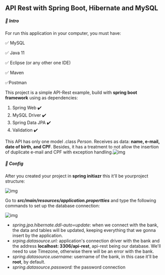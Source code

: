 ## API Rest with Spring Boot, Hibernate and MySQL ​​

#####  :small_blue_diamond: ​Intro

For run this application in your computer, you must have:

:white_check_mark: MySQL

:white_check_mark: Java 11

:white_check_mark: ​Eclipse (or any other one IDE)

:white_check_mark: ​Maven

:white_check_mark: ​Postman

This project is a simple API-Rest example, build with **spring boot framework** using as dependencies:

1.  Spring Web :heavy_check_mark:
2. MySQL Driver :heavy_check_mark:
3. Spring Data JPA :heavy_check_mark:
4. Validation :heavy_check_mark:

This API has only one model .class *Person*. Receives as data: **name, e-mail, date of birth, and CPF**.  Besides, it has a treatment to not allow the insertion of duplicate e-mail and CPF with exception handling.![img](https://lh6.googleusercontent.com/ylRwQujfBCLDi9A83TLGmzt7bfyX3vQlGqfZza-c-K11t7ISo6KSI7S6_5q1P1sCyzCQP1SpN95vSUh49hVtPkLTVxJV68LT6d9WcMOFmte7uf7DgEv0xBQnjoTfkPH_c4N6HVjX)



##### :small_blue_diamond: ​Config

After you created your project in **spring initiazr** this it'll be yourproject structure:

<img src="https://lh5.googleusercontent.com/jKvWvSkRxewo6qRzxYAM0fshiLptfe9IN7eq5UcbJ6rTvkwTnrWDU0dwAw2HYrW_yhytqr70jMBdbG-sQCgKvcMORVFGn_T6EnQYk03T6mY7qEF5RzMr35K8hPdIhWDF8f9QLAyi" alt="img" />

Go to ***src/main/resources/application.propertties*** and type the following commands to set up the database connection:

![img](https://lh6.googleusercontent.com/Ohook3zuSQkfvOF_QQLadobbhUs_IljcL9JPTZMyKRiG3tDZh_bkL7TS_EkYHOQ9cV9D-jrpoN29ET2FedNV6sw3e927EF_DNheRKoxkbihkmLCSgAqdmp5yVRQ4haDPSWWkR5gh)

- *spring.jpa.hibernate.ddl-auto=update*: when we connect with the bank, the data and tables will be updated, keeping everything that we gonna insert by the application.
- *srping.datasource.url:* application's connection driver with the bank and the address **localhost: 3306/api-rest**, api-rest being our database. We'll need to use Timezone, otherwise there will be an error with the bank.
- *spring.datasource.username:* username of the bank, in this case it'll be **root**, by default.
- *spring.datasource.password:* the password connection
